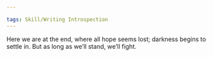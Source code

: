```yaml
---

tags: Skill/Writing Introspection 
---
```


Here we are at the end, where all hope seems lost; darkness begins to settle in. But as long as we’ll stand, we’ll fight.